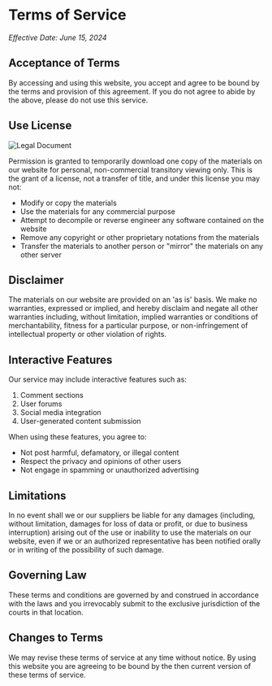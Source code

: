 # Terms of Service

_Effective Date: June 15, 2024_

## Acceptance of Terms

By accessing and using this website, you accept and agree to be bound by the terms and provision of this agreement. If you do not agree to abide by the above, please do not use this service.

## Use License

![Legal Document](https://images.unsplash.com/photo-1589829545856-d10d557cf95f?ixlib=rb-1.2.1&auto=format&fit=crop&w=800&q=80)

Permission is granted to temporarily download one copy of the materials on our website for personal, non-commercial transitory viewing only. This is the grant of a license, not a transfer of title, and under this license you may not:

- Modify or copy the materials
- Use the materials for any commercial purpose
- Attempt to decompile or reverse engineer any software contained on the website
- Remove any copyright or other proprietary notations from the materials
- Transfer the materials to another person or "mirror" the materials on any other server

## Disclaimer

The materials on our website are provided on an 'as is' basis. We make no warranties, expressed or implied, and hereby disclaim and negate all other warranties including, without limitation, implied warranties or conditions of merchantability, fitness for a particular purpose, or non-infringement of intellectual property or other violation of rights.

## Interactive Features

Our service may include interactive features such as:

1. Comment sections
2. User forums
3. Social media integration
4. User-generated content submission

When using these features, you agree to:

- Not post harmful, defamatory, or illegal content
- Respect the privacy and opinions of other users
- Not engage in spamming or unauthorized advertising

## Limitations

In no event shall we or our suppliers be liable for any damages (including, without limitation, damages for loss of data or profit, or due to business interruption) arising out of the use or inability to use the materials on our website, even if we or an authorized representative has been notified orally or in writing of the possibility of such damage.

## Governing Law

These terms and conditions are governed by and construed in accordance with the laws and you irrevocably submit to the exclusive jurisdiction of the courts in that location.

## Changes to Terms

We may revise these terms of service at any time without notice. By using this website you are agreeing to be bound by the then current version of these terms of service.
